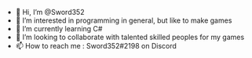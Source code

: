 - 👋 Hi, I’m @Sword352
- 👀 I’m interested in programming in general, but like to make games
- 🌱 I’m currently learning C#
- 💞️ I’m looking to collaborate with talented skilled peoples for my games
- 📫 How to reach me : Sword352#2198 on Discord
